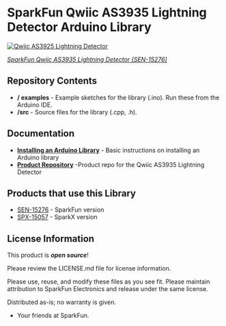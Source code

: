 SparkFun Qwiic AS3935 Lightning Detector Arduino Library
========================================

[![Qwiic AS3925 Lightning Detector](https://cdn.sparkfun.com/r/400-400/assets/parts/1/3/7/5/1/15276-SparkFun_Lightning_Detector_-_AS3935__Qwiic_-01.jpg)](https://www.sparkfun.com/products/15276)

[*SparkFun Qwiic AS3935 Lightning Detector (SEN-15276)*](https://www.sparkfun.com/products/15276)

Repository Contents
-------------------

* **/ examples** - Example sketches for the library (.ino). Run these from the Arduino IDE.
* **/src** - Source files for the library (.cpp, .h).

Documentation
--------------
* **[Installing an Arduino Library](https://learn.sparkfun.com/tutorials/installing-an-arduino-library/)** - Basic instructions on installing an Arduino library
* **[Product Repository](https://github.com/sparkfunX/Qwiic_AS3935_Lightning_Detector)** -Product repo for the Qwiic AS3935 Lightning Detector

Products that use this Library 
---------------------------------

* [SEN-15276](https://www.sparkfun.com/products/15276) - SparkFun version
* [SPX-15057](https://www.sparkfun.com/products/retired/15057) - SparkX version

License Information
-------------------

This product is _**open source**_! 

Please review the LICENSE.md file for license information.

Please use, reuse, and modify these files as you see fit. Please maintain attribution to SparkFun Electronics and release under the same license.

Distributed as-is; no warranty is given.

- Your friends at SparkFun.
